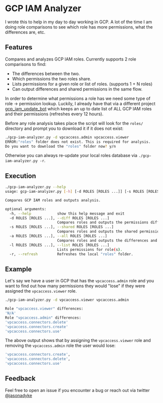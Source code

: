 # GCP IAM Analyzer

I wrote this to help in my day to day working in GCP. A lot of the time I am doing role comparisons to see which role has more permissions, what the differences are, etc.

## Features

Compares and analyzes GCP IAM roles. Currently supports 2 role comparisons to find:

- The differences between the two.
- Which permissions the two roles share.
- Lists permissions for a given role or list of roles. (supports 1 + N roles)
- Can output differences and shared permissions in the same flow.

In order to determine what permissions a role has we need some type of role -> permission lookup. Luckily, I already have that via a different project [gcp_iam_update_bot](https://github.com/jdyke/gcp_iam_update_bot) which keeps an up to date list of ALL GCP IAM roles and their permissions (refreshes every 12 hours).

Before any role analysis takes place the script will look for the `roles/` directory and prompt you to download it if it does not exist:

```bash
./gcp-iam-analyzer.py -d vpcaccess.admin vpcaccess.viewer
ERROR:"roles" folder does not exist. This is required for analysis.
Do you want to download the "roles" folder now? y/n
```

Otherwise you can always re-update your local roles database via `./gcp-iam-analyzer.py -r`.

## Execution

```bash
./gcp-iam-analyzer.py --help
usage: gcp-iam-analyzer.py [-h] [-d ROLES [ROLES ...]] [-s ROLES [ROLES ...]] [-a ROLES [ROLES ...]] [-l ROLES [ROLES ...]] [-r]

Compares GCP IAM roles and outputs analysis.

optional arguments:
  -h, --help            show this help message and exit
  -d ROLES [ROLES ...], --diff ROLES [ROLES ...]
                        Compares roles and outputs the permissions difference.
  -s ROLES [ROLES ...], --shared ROLES [ROLES ...]
                        Compares roles and outputs the shared permissions.
  -a ROLES [ROLES ...], --all ROLES [ROLES ...]
                        Compares roles and outputs the differences and the shared permissins.
  -l ROLES [ROLES ...], --list ROLES [ROLES ...]
                        Lists permissions for role(s).
  -r, --refresh         Refreshes the local "roles" folder.
```

## Example

Let's say we have a user in GCP that has the `vpcaccess.admin` role and you want to find out how many permissions they would "lose" if they were assigned the `vpcaccess.viewer` role.

```bash
./gcp-iam-analyzer.py -d vpcaccess.viewer vpcaccess.admin

Role "vpcaccess.viewer" differences:
'N/A'
Role "vpcaccess.admin" differences:
'vpcaccess.connectors.delete'
'vpcaccess.connectors.create'
'vpcaccess.connectors.use'
```

The above output shows that by assigning the `vpcaccess.viewer` role and removing the `vpcaccess.admin` role the user would lose:

```bash
'vpcaccess.connectors.create',
'vpcaccess.connectors.delete',
'vpcaccess.connectors.use'
 ```

## Feedback

 Feel free to open an issue if you encounter a bug or reach out via twitter [@jasonadyke](https://twitter.com/jasonadyke)
